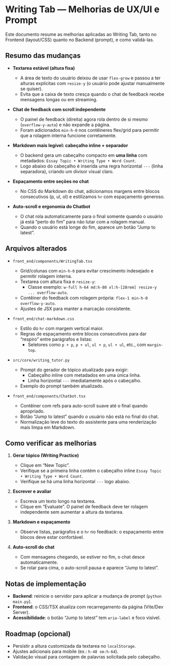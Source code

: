 # Writing Tab — Melhorias de UX/UI e Prompt

Este documento resume as melhorias aplicadas ao Writing Tab, tanto no Frontend (layout/CSS) quanto no Backend (prompt), e como validá-las.

## Resumo das mudanças

- **Textarea estável (altura fixa)**
  - A área de texto do usuário deixou de usar `flex-grow` e passou a ter alturas explícitas com `resize-y` (o usuário pode ajustar manualmente se quiser).
  - Evita que a caixa de texto cresça quando o chat de feedback recebe mensagens longas ou em streaming.

- **Chat de feedback com scroll independente**
  - O painel de feedback (direita) agora rola dentro de si mesmo (`overflow-y-auto`) e não expande a página.
  - Foram adicionados `min-h-0` nos contêineres flex/grid para permitir que a rolagem interna funcione corretamente.

- **Markdown mais legível: cabeçalho inline + separador**
  - O backend gera um cabeçalho compacto em **uma linha** com metadados: `Essay Topic • Writing Type • Word Count`.
  - Logo abaixo do cabeçalho é inserida uma regra horizontal `---` (linha separadora), criando um divisor visual claro.

- **Espaçamento entre seções no chat**
  - No CSS do Markdown do chat, adicionamos margens entre blocos consecutivos (p, ul, ol) e estilizamos `hr` com espaçamento generoso.

- **Auto-scroll e ergonomia do Chatbot**
  - O chat rola automaticamente para o final somente quando o usuário já está “perto do fim” para não lutar com a rolagem manual.
  - Quando o usuário está longe do fim, aparece um botão “Jump to latest”.

## Arquivos alterados

- `front_end/components/WritingTab.tsx`
  - Grid/colunas com `min-h-0` para evitar crescimento indesejado e permitir rolagem interna.
  - Textarea com altura fixa e `resize-y`:
    - Classe exemplo: `w-full h-64 md:h-80 xl:h-[28rem] resize-y ... overflow-auto`.
  - Contêiner do feedback com rolagem própria: `flex-1 min-h-0 overflow-y-auto`.
  - Ajustes de JSX para manter a marcação consistente.

- `front_end/chat-markdown.css`
  - Estilo do `hr` com margem vertical maior.
  - Regras de espaçamento entre blocos consecutivos para dar “respiro” entre parágrafos e listas:
    - Seletores como `p + p`, `p + ul`, `ul + p`, `ul + ul`, etc., com `margin-top`.

- `src/core/writing_tutor.py`
  - Prompt do gerador de tópico atualizado para exigir:
    - Cabeçalho inline com metadados em uma única linha.
    - Linha horizontal `---` imediatamente após o cabeçalho.
  - Exemplo do prompt também atualizado.

- `front_end/components/Chatbot.tsx`
  - Contêiner com refs para auto-scroll suave até o final quando apropriado.
  - Botão “Jump to latest” quando o usuário não está no final do chat.
  - Normalização leve do texto do assistente para uma renderização mais limpa em Markdown.

## Como verificar as melhorias

1. **Gerar tópico (Writing Practice)**
   - Clique em “New Topic”.
   - Verifique se a primeira linha contém o cabeçalho inline `Essay Topic • Writing Type • Word Count`.
   - Verifique se há uma linha horizontal `---` logo abaixo.

2. **Escrever e avaliar**
   - Escreva um texto longo na textarea.
   - Clique em “Evaluate”. O painel de feedback deve ter rolagem independente sem aumentar a altura da textarea.

3. **Markdown e espaçamento**
   - Observe listas, parágrafos e o `hr` no feedback: o espaçamento entre blocos deve estar confortável.

4. **Auto-scroll do chat**
   - Com mensagens chegando, se estiver no fim, o chat desce automaticamente.
   - Se rolar para cima, o auto-scroll pausa e aparece “Jump to latest”.

## Notas de implementação

- **Backend**: reinicie o servidor para aplicar a mudança de prompt (`python main.py`).
- **Frontend**: o CSS/TSX atualiza com recarregamento da página (Vite/Dev Server).
- **Acessibilidade**: o botão “Jump to latest” tem `aria-label` e foco visível.

## Roadmap (opcional)

- Persistir a altura customizada da textarea no `localStorage`.
- Ajustes adicionais para mobile (ex.: `h-48 sm:h-64`).
- Validação visual para contagem de palavras solicitada pelo cabeçalho.
